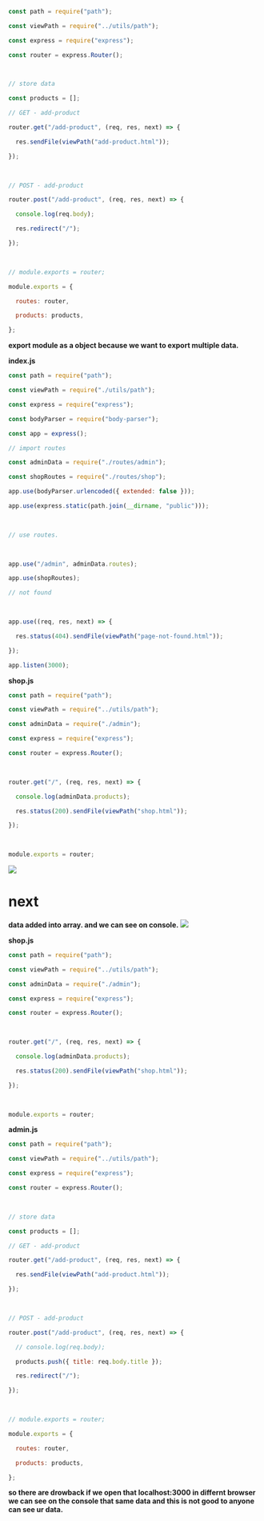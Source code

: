 ```js
const path = require("path");

const viewPath = require("../utils/path");

const express = require("express");

const router = express.Router();

  

// store data

const products = [];

// GET - add-product

router.get("/add-product", (req, res, next) => {

  res.sendFile(viewPath("add-product.html"));

});

  

// POST - add-product

router.post("/add-product", (req, res, next) => {

  console.log(req.body);

  res.redirect("/");

});

  

// module.exports = router;

module.exports = {

  routes: router,

  products: products,

};
```

**export module as a object because we want to export multiple data.**


**index.js**

```js
const path = require("path");

const viewPath = require("./utils/path");

const express = require("express");

const bodyParser = require("body-parser");

const app = express();

// import routes

const adminData = require("./routes/admin");

const shopRoutes = require("./routes/shop");

app.use(bodyParser.urlencoded({ extended: false }));

app.use(express.static(path.join(__dirname, "public")));

  

// use routes.

  

app.use("/admin", adminData.routes);

app.use(shopRoutes);

// not found

  

app.use((req, res, next) => {

  res.status(404).sendFile(viewPath("page-not-found.html"));

});

app.listen(3000);
```

**shop.js**


```js
const path = require("path");

const viewPath = require("../utils/path");

const adminData = require("./admin");

const express = require("express");

const router = express.Router();

  

router.get("/", (req, res, next) => {

  console.log(adminData.products);

  res.status(200).sendFile(viewPath("shop.html"));

});

  

module.exports = router;
```

![](https://i.imgur.com/BTfSSVE.png)


# next 

**data added into array. and we can see on console.**
![](https://i.imgur.com/r6aEiF6.png)

**shop.js**
```js
const path = require("path");

const viewPath = require("../utils/path");

const adminData = require("./admin");

const express = require("express");

const router = express.Router();

  

router.get("/", (req, res, next) => {

  console.log(adminData.products);

  res.status(200).sendFile(viewPath("shop.html"));

});

  

module.exports = router;
```


**admin.js**

```js
const path = require("path");

const viewPath = require("../utils/path");

const express = require("express");

const router = express.Router();

  

// store data

const products = [];

// GET - add-product

router.get("/add-product", (req, res, next) => {

  res.sendFile(viewPath("add-product.html"));

});

  

// POST - add-product

router.post("/add-product", (req, res, next) => {

  // console.log(req.body);

  products.push({ title: req.body.title });

  res.redirect("/");

});

  

// module.exports = router;

module.exports = {

  routes: router,

  products: products,

};
```


**so there are drowback if we open that localhost:3000 in differnt browser we can see on the console that same data and this is not good to anyone can see ur data.**
